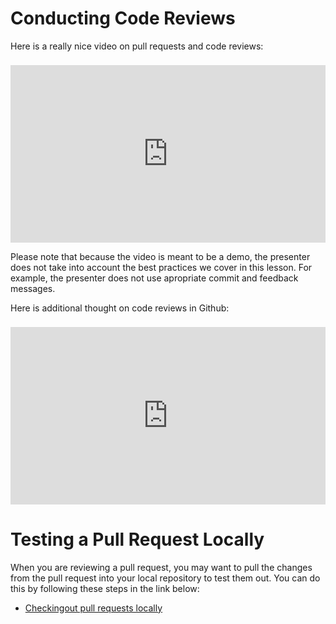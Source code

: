 # Conducting Code Reviews

Here is a really nice video on pull requests and code reviews:

<div style="position: relative; padding-bottom: 56.25%; height: 0; margin-top:1.6em"><iframe src="https://www.youtube.com/embed/XmIlJYdBgvc?t=113;rel=0" title="YouTube video player" frameborder="0" allow="accelerometer; autoplay; clipboard-write; encrypted-media; gyroscope; picture-in-picture" allowfullscreen style="position: absolute; top: 0; left: 0; width: 100%; height: 100%;"></iframe></div>

Please note that because the video is meant to be a demo, the presenter does not take into account the best practices we cover in this lesson. For example, the presenter does not use apropriate commit and feedback messages.

Here is additional thought on code reviews in Github:

<div style="position: relative; padding-bottom: 56.25%; height: 0; margin-top:1.6em"><iframe src="https://www.youtube.com/embed/UpBpb0j7IKA;rel=0" title="YouTube video player" frameborder="0" allow="accelerometer; autoplay; clipboard-write; encrypted-media; gyroscope; picture-in-picture" allowfullscreen style="position: absolute; top: 0; left: 0; width: 100%; height: 100%;"></iframe></div>

# Testing a Pull Request Locally

When you are reviewing a pull request, you may want to pull the changes from the pull request into your local repository to test them out. You can do this by following these steps in the link below:

- [Checkingout pull requests locally](https://docs.github.com/en/pull-requests/collaborating-with-pull-requests/reviewing-changes-in-pull-requests/checking-out-pull-requests-locally)

